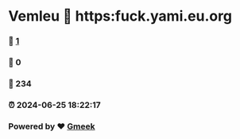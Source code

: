 # Vemleu :link: https:fuck.yami.eu.org
### :page_facing_up: [1](https://vemleu.github.io/tag.html) 
### :speech_balloon: 0 
### :hibiscus: 234 
### :alarm_clock: 2024-06-25 18:22:17 
### Powered by :heart: [Gmeek](https://github.com/Meekdai/Gmeek)

